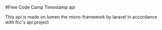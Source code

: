 #Free Code Camp Timestamp api 

This  api is made on lumen the micro-framework by laravel in accordance with fcc's api project
